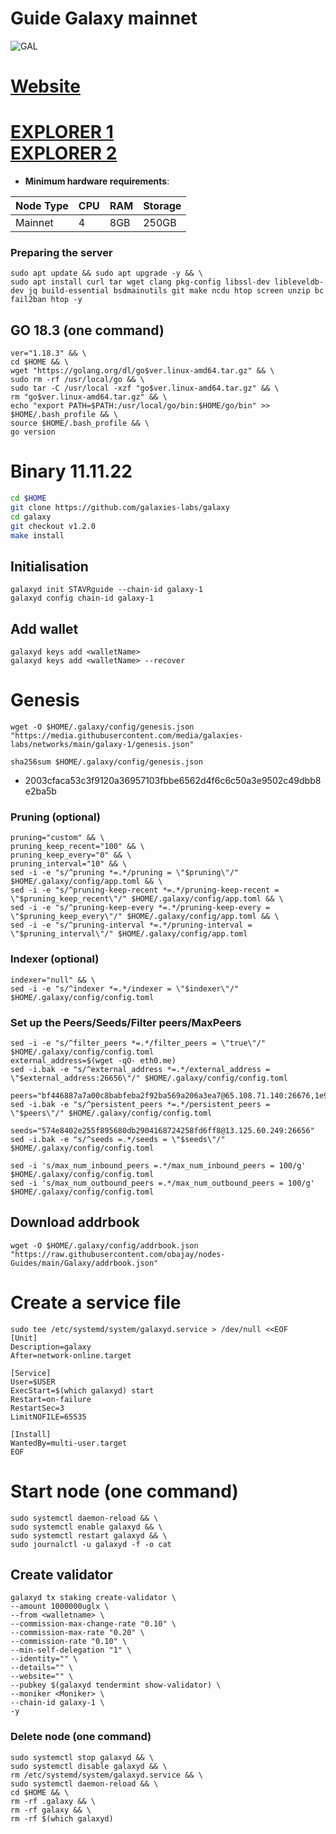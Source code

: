 # Guide Galaxy mainnet
![GAL](https://user-images.githubusercontent.com/44331529/182396081-d701cfac-63c1-489f-80e1-c2df72c73863.png)

[Website](https://galaxychain.zone/)
=
[EXPLORER 1](https://explorer.postcapitalist.io/galaxy/staking) \
[EXPLORER 2](https://galaxychain.zone/stake)
=
- **Minimum hardware requirements**:

| Node Type |CPU | RAM  | Storage  | 
|-----------|----|------|----------|
| Mainnet   |   4| 8GB  | 250GB    |
### Preparing the server

    sudo apt update && sudo apt upgrade -y && \
    sudo apt install curl tar wget clang pkg-config libssl-dev libleveldb-dev jq build-essential bsdmainutils git make ncdu htop screen unzip bc fail2ban htop -y

## GO 18.3 (one command)
    ver="1.18.3" && \
    cd $HOME && \
    wget "https://golang.org/dl/go$ver.linux-amd64.tar.gz" && \
    sudo rm -rf /usr/local/go && \
    sudo tar -C /usr/local -xzf "go$ver.linux-amd64.tar.gz" && \
    rm "go$ver.linux-amd64.tar.gz" && \
    echo "export PATH=$PATH:/usr/local/go/bin:$HOME/go/bin" >> $HOME/.bash_profile && \
    source $HOME/.bash_profile && \
    go version

# Binary   11.11.22
```bash 
cd $HOME
git clone https://github.com/galaxies-labs/galaxy
cd galaxy
git checkout v1.2.0
make install
```

## Initialisation
```console
galaxyd init STAVRguide --chain-id galaxy-1
galaxyd config chain-id galaxy-1

```
## Add wallet
```console
galaxyd keys add <walletName>
galaxyd keys add <walletName> --recover
```
# Genesis
```console
wget -O $HOME/.galaxy/config/genesis.json "https://media.githubusercontent.com/media/galaxies-labs/networks/main/galaxy-1/genesis.json"
```

`sha256sum $HOME/.galaxy/config/genesis.json`
- 2003cfaca53c3f9120a36957103fbbe6562d4f6c6c50a3e9502c49dbb8e2ba5b

### Pruning (optional)
    pruning="custom" && \
    pruning_keep_recent="100" && \
    pruning_keep_every="0" && \
    pruning_interval="10" && \
    sed -i -e "s/^pruning *=.*/pruning = \"$pruning\"/" $HOME/.galaxy/config/app.toml && \
    sed -i -e "s/^pruning-keep-recent *=.*/pruning-keep-recent = \"$pruning_keep_recent\"/" $HOME/.galaxy/config/app.toml && \
    sed -i -e "s/^pruning-keep-every *=.*/pruning-keep-every = \"$pruning_keep_every\"/" $HOME/.galaxy/config/app.toml && \
    sed -i -e "s/^pruning-interval *=.*/pruning-interval = \"$pruning_interval\"/" $HOME/.galaxy/config/app.toml

### Indexer (optional)
    indexer="null" && \
    sed -i -e "s/^indexer *=.*/indexer = \"$indexer\"/" $HOME/.galaxy/config/config.toml

### Set up the Peers/Seeds/Filter peers/MaxPeers
```console
sed -i -e "s/^filter_peers *=.*/filter_peers = \"true\"/" $HOME/.galaxy/config/config.toml
external_address=$(wget -qO- eth0.me) 
sed -i.bak -e "s/^external_address *=.*/external_address = \"$external_address:26656\"/" $HOME/.galaxy/config/config.toml

peers="bf446887a7a00c8babfeba2f92ba569a206a3ea7@65.108.71.140:26676,1e9ee1911298a15128c8485ea47b18be08939e01@136.244.29.116:38656,a4bd8fed416aa29d9cc061e2b9dffa7f4b679c91@65.21.131.144:30656,801f4e17769bd2ee02b27720d901a42cb8d052ea@65.108.192.3:24656,8fc2d8c2fadd278eae617a9c2a2f008e01e8ef68@206.246.71.251:26656,10f7caa39969dc36450b138848a06e7deabe6fed@95.111.244.128:26656,cd8fd9e1677c701015b8909116f88974028cd0b4@203.135.141.28:26656,b4b6f1563f2891ed5735d6133d78fc7c17ce12d0@185.234.69.139:26656,5b3fd251b74e6af11f4c71d420fd1837f4869e85@45.33.62.64:26656,51b3263a333de94198fe4c4d819b48fbd107f93a@5.9.13.234:26356,e21bf32eaedee13d8dc240baacf23fee97a8edac@141.94.141.144:43656,8b447bd4fa1e56d8252538a6e23573e5e78924fa@161.97.155.94:26656,8d059154ea0a6e25c5695a1e163e601482769604@95.217.207.236:31256,7ded7314f57a078076507d7b291e100ad2dc158b@65.108.41.172:36656"
sed -i.bak -e "s/^persistent_peers *=.*/persistent_peers = \"$peers\"/" $HOME/.galaxy/config/config.toml

seeds="574e8402e255f895680db2904168724258fd6ff8@13.125.60.249:26656"
sed -i.bak -e "s/^seeds =.*/seeds = \"$seeds\"/" $HOME/.galaxy/config/config.toml

sed -i 's/max_num_inbound_peers =.*/max_num_inbound_peers = 100/g' $HOME/.galaxy/config/config.toml
sed -i 's/max_num_outbound_peers =.*/max_num_outbound_peers = 100/g' $HOME/.galaxy/config/config.toml
```

## Download addrbook
```console
wget -O $HOME/.galaxy/config/addrbook.json "https://raw.githubusercontent.com/obajay/nodes-Guides/main/Galaxy/addrbook.json"
```

# Create a service file
```console
sudo tee /etc/systemd/system/galaxyd.service > /dev/null <<EOF
[Unit]
Description=galaxy
After=network-online.target

[Service]
User=$USER
ExecStart=$(which galaxyd) start
Restart=on-failure
RestartSec=3
LimitNOFILE=65535

[Install]
WantedBy=multi-user.target
EOF
```

# Start node (one command)
```console
sudo systemctl daemon-reload && \
sudo systemctl enable galaxyd && \
sudo systemctl restart galaxyd && \
sudo journalctl -u galaxyd -f -o cat
```

## Create validator
```
galaxyd tx staking create-validator \
--amount 1000000uglx \
--from <walletname> \
--commission-max-change-rate "0.10" \
--commission-max-rate "0.20" \
--commission-rate "0.10" \
--min-self-delegation "1" \
--identity="" \
--details="" \
--website="" \
--pubkey $(galaxyd tendermint show-validator) \
--moniker <Moniker> \
--chain-id galaxy-1 \
-y
```

### Delete node (one command)
```
sudo systemctl stop galaxyd && \
sudo systemctl disable galaxyd && \
rm /etc/systemd/system/galaxyd.service && \
sudo systemctl daemon-reload && \
cd $HOME && \
rm -rf .galaxy && \
rm -rf galaxy && \
rm -rf $(which galaxyd)
```
